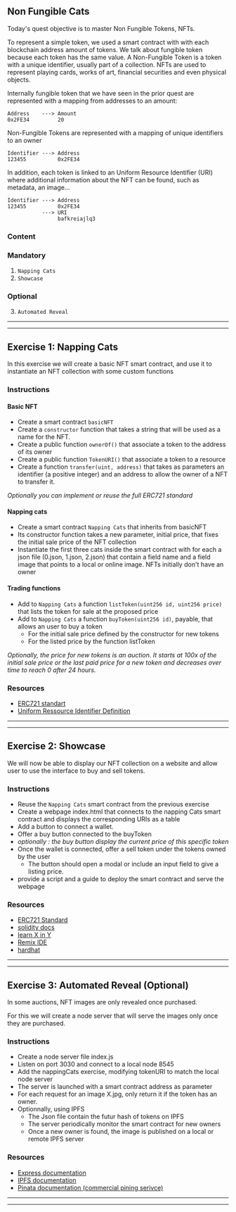 ## Non Fungible Cats

Today's quest objective is to master Non Fungible Tokens, NFTs.

To represent a simple token, we used a smart contract with with each blockchain address amount of tokens. We talk about fungible token because each token has the same value. A Non-Fungible Token is a token with a unique identifier, usually part of a collection. NFTs are used to represent playing cards, works of art, financial securities and even physical objects.

Internally fungible token that we have seen in the prior quest are represented with a mapping from addresses to an amount:

    Address    ---> Amount
    0x2FE34         20

Non-Fungible Tokens are represented with a mapping of unique identifiers to an owner

    Identifier ---> Address
    123455          0x2FE34

In addition, each token is linked to an Uniform Resource Identifier (URI) where additional information about the NFT can be found, such as metadata, an image...

    Identifier ---> Address
    123455          0x2FE34
               ---> URI
                    bafkreiajlq3

### **Content**

### Mandatory

1. `Napping Cats `
2. `Showcase`

### Optional

3. `Automated Reveal`

---

---

## Exercise 1: Napping Cats

In this exercise we will create a basic NFT smart contract, and use it to instantiate an NFT collection with some custom functions

### Instructions

#### Basic NFT

- Create a smart contract `basicNFT`
- Create a `constructor` function that takes a string that will be used as a name for the NFT.
- Create a public function `ownerOf()` that associate a token to the address of its owner
- Create a public function `TokenURI()` that associate a token to a resource
- Create a function `transfer(uint, address)` that takes as parameters an identifier (a positive integer) and an address to allow the owner of a NFT to transfer it.

_Optionally you can implement or reuse the full ERC721 standard_

#### Napping cats

- Create a smart contract `Napping Cats` that inherits from basicNFT
- Its constructor function takes a new parameter, initial price, that fixes the initial sale price of the NFT collection
- Instantiate the first three cats inside the smart contract with for each a json file (0.json, 1.json, 2.json) that contain a field name and a field image that points to a local or online image. NFTs initially don't have an owner

#### Trading functions

- Add to `Napping Cats` a function `listToken(uint256 id, uint256 price)` that lists the token for sale at the proposed price
- Add to `Napping Cats` a function `buyToken(uint256 id)`, payable, that allows an user to buy a token
  - For the initial sale price defined by the constructor for new tokens
  - For the listed price by the function listToken

_Optionally, the price for new tokens is an auction. It starts at 100x of the initial sale price or the last paid price for a new token and decreases over time to reach 0 after 24 hours._

### Resources

- [ERC721 standart](https://eips.ethereum.org/EIPS/eip-721)
- [Uniform Ressource Identifier Definition](https://en.wikipedia.org/wiki/Uniform_Resource_Identifier)

---

---

## Exercise 2: Showcase

We will now be able to display our NFT collection on a website and allow user to use the interface to buy and sell tokens.

### Instructions

- Reuse the `Napping Cats` smart contract from the previous exercise
- Create a webpage index.html that connects to the napping Cats smart contract and displays the corresponding URIs as a table
- Add a button to connect a wallet.
- Offer a buy button connected to the buyToken
- _optionally : the buy button display the current price of this specific token_
- Once the wallet is connected, offer a sell token under the tokens owned by the user
  - The button should open a modal or include an input field to give a listing price.
- provide a script and a guide to deploy the smart contract and serve the webpage

### Resources

- [ERC721 Standard](https://ethereum.org/en/developers/docs/standards/tokens/erc-721/)
- [solidity docs](https://docs.soliditylang.org/)
- [learn X in Y](https://learnxinyminutes.com/docs/solidity/)
- [Remix IDE](https://remix.ethereum.org)
- [hardhat](https://hardhat.org)

---

---

## Exercise 3: Automated Reveal (Optional)

In some auctions, NFT images are only revealed once purchased.

For this we will create a node server that will serve the images only once they are purchased.

### Instructions

- Create a node server file index.js
- Listen on port 3030 and connect to a local node 8545
- Add the nappingCats exercise, modifying tokenURI to match the local node server
- The server is launched with a smart contract address as parameter
- For each request for an image X.jpg, only return it if the token has an owner.
- Optionnally, using IPFS
  - The Json file contain the futur hash of tokens on IPFS
  - The server periodically monitor the smart contract for new owners
  - Once a new owner is found, the image is published on a local or remote IPFS server

### Resources

- [Express documentation](https://expressjs.com/en/4x/api.html)
- [IPFS documentation](https://docs.ipfs.tech/reference/)
- [Pinata documentation (commercial pining serivce)](https://docs.pinata.cloud/pinata-api/pinning-services-api)

---

---
